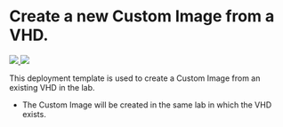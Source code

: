 # Create a new Custom Image from a VHD.

<a href="https://portal.azure.com/#create/Microsoft.Template/uri/https%3A%2F%2Fraw.githubusercontent.com%2Fazure%2Fazure-quickstart-templates%2Fmaster%2F201-dtl-create-customimage-from-vhd%2Fazuredeploy.json" target="_blank">
    <img src="http://azuredeploy.net/deploybutton.png"/>
</a>
<a href="http://armviz.io/#/?load=https%3A%2F%2Fraw.githubusercontent.com%2FAzure%2Fazure-quickstart-templates%2Fmaster%2F201-dtl-create-customimage-from-vhd%2Fazuredeploy.json" target="_blank">
    <img src="http://armviz.io/visualizebutton.png"/>
</a>


This deployment template is used to create a Custom Image from an existing VHD in the lab.
- The Custom Image will be created in the same lab in which the VHD exists.
